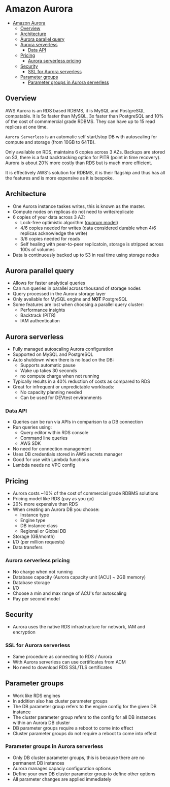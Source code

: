 # Amazon Aurora

- [Amazon Aurora](#amazon-aurora)
  - [Overview](#overview)
  - [Architecture](#architecture)
  - [Aurora parallel query](#aurora-parallel-query)
  - [Aurora serverless](#aurora-serverless)
    - [Data API](#data-api)
  - [Pricing](#pricing)
    - [Aurora serverless pricing](#aurora-serverless-pricing)
  - [Security](#security)
    - [SSL for Aurora serverless](#ssl-for-aurora-serverless)
  - [Parameter groups](#parameter-groups)
    - [Parameter groups in Aurora serverless](#parameter-groups-in-aurora-serverless)

## Overview

AWS Aurora is an RDS based RDBMS, it is MySQL and PostgreSQL compatable. It is 5x faster than MySQL, 3x faster than PostgreSQL and 10% of the cost of commmercial grade RDBMS. They can have up to 15 read replicas at one time.

`Aurora Serverless` is an automatic self start/stop DB with autoscaling for compute and storage (from 10GB to 64TB).

Only available on RDS, maintains 6 copies across 3 AZs. Backups are stored on S3, there is a fast backtracking option for PITR (point in time recovery). Aurora is about 20% more costly than RDS but is much more efficient.

It is effectively AWS's solution for RDBMS, it is their flagship and thus has all the features and is more expensive as it is bespoke.

## Architecture

- One Aurora instance taskes writes, this is known as the master.
- Compute nodes on replicas do not need to write/replicate
- 6 copies of your data across 3 AZ:
  - Lock-free optimistic algorithm ([quorum model](https://en.wikipedia.org/wiki/Quorum_(distributed_computing)))
  - 4/6 copies needed for writes (data considered durable when 4/6 replicas acknowledge the write)
  - 3/6 copies needed for reads
  - Self healing with peer-to-peer replicatoin, storage is stripped across 100s of volumes
- Data is continuously backed up to S3 in real time using storage nodes

## Aurora parallel query

- Allows for faster analytical queries
- Can run queries in parallel across thousand of storage nodes
- Query processed in the Aurora storage layer
- Only available for MySQL engine and **NOT** PostgreSQL
- Some features are lost when choosing a parallel query cluster:
  - Performance insights
  - Backtrack (PITR)
  - IAM authentication

## Aurora serverless

- Fully managed autoscaling Aurora configuration
- Supported on MySQL and PostgreSQL
- Auto shutdown when there is no load on the DB:
  - Supports automatic pause
  - Wake up takes 30 seconds
  - no compute charge when not running
- Typically results in a 40% reduction of costs as compared to RDS
- Great for infrequent or unpredictable workloads:
  - No capacity planning needed
  - Can be used for DEVtest environments

### Data API

- Queries can be run via APIs in comparison to a DB connection
- Run queries using:
  - Query editor within RDS console
  - Command line queries
  - AWS SDK
- No need for connection management
- Uses DB credentials stored in AWS secrets manager
- Good for use with Lambda functions
- Lambda needs no VPC config

## Pricing

- Aurora costs ~10% of the cost of commercial grade RDBMS solutions
- Pricing model like RDS (pay as you go)
- 20% more expensive than RDS
- When creating an Aurora DB you choose:
  - Instance type
  - Engine type
  - DB instance class
  - Regional or Global DB
- Storage (GB/month)
- I/O (per million requests)
- Data transfers

### Aurora serverless pricing

- No charge when not running
- Database capacity (Aurora capacity unit [ACU] ~ 2GB memory)
- Database storage
- I/O
- Choose a min and max range of ACU's for autoscaling
- Pay per second model

## Security

- Aurora uses the native RDS infrastructure for network, IAM and encryption

### SSL for Aurora serverless

- Same procedure as connecting to RDS / Aurora
- With Aurora serverless can use certificates from ACM
- No need to download RDS SSL/TLS certificates

## Parameter groups

- Work like RDS engines
- In addition also has cluster parameter groups
- The DB parameter group refers to the engine config for the given DB instance
- The cluster parameter group refers to the config for all DB instances within an Aurora DB cluster
- DB parameter groups require a reboot to come into effect
- Cluster parameter groups do not require a reboot to come into effect

### Parameter groups in Aurora serverless

- Only DB cluster parameter groups, this is because there are no permanent DB instances
- Aurora manages capaciy configuration options
- Define your own DB cluster parameter group to define other options
- All parameter changes are applied immediately


